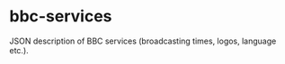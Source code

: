 bbc-services
============

JSON description of BBC services (broadcasting times, logos, language etc.).